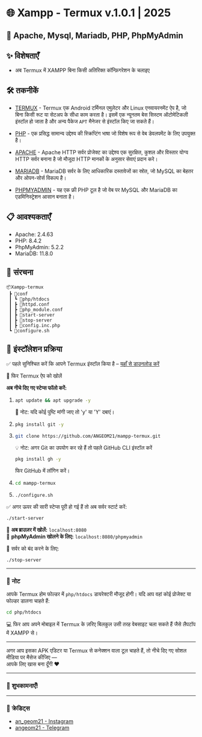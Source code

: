 
# 🌐 Xampp - Termux v.1.0.1 | 2025

## 🧩 Apache, Mysql, Mariadb, PHP, PhpMyAdmin

## ✨ विशेषताएँ

- अब Termux में XAMPP बिना किसी अतिरिक्त कॉन्फ़िगरेशन के चलाइए

## 🛠️ तकनीकें

- [TERMUX](https://termux.dev/en/) - Termux एक Android टर्मिनल एमुलेटर और Linux एनवायरनमेंट ऐप है, जो बिना किसी रूट या सेटअप के सीधा काम करता है। इसमें एक न्यूनतम बेस सिस्टम ऑटोमेटिकली इंस्टॉल हो जाता है और अन्य पैकेज `APT` मैनेजर से इंस्टॉल किए जा सकते हैं।

- [PHP](https://www.php.net/) - एक प्रसिद्ध सामान्य उद्देश्य की स्क्रिप्टिंग भाषा जो विशेष रूप से वेब डेवलपमेंट के लिए उपयुक्त है।

- [APACHE](https://httpd.apache.org/) - Apache HTTP सर्वर प्रोजेक्ट का उद्देश्य एक सुरक्षित, कुशल और विस्तार योग्य HTTP सर्वर बनाना है जो मौजूदा HTTP मानकों के अनुसार सेवाएं प्रदान करे।

- [MARIADB](https://mariadb.org/documentation/) - MariaDB सर्वर के लिए आधिकारिक दस्तावेजों का स्रोत, जो MySQL का बेहतर और ओपन-सोर्स विकल्प है।

- [PHPMYADMIN](https://www.phpmyadmin.net/) - यह एक फ्री PHP टूल है जो वेब पर MySQL और MariaDB का एडमिनिस्ट्रेशन आसान बनाता है।

## 📋 आवश्यकताएँ

- Apache: 2.4.63  
- PHP: 8.4.2  
- PhpMyAdmin: 5.2.2  
- MariaDB: 11.8.0

## 📁 संरचना

```
📦Xampp-termux
 ┣ 📂conf
 ┃ ┗ 📂php/htdocs
 ┃ ┣ 📜httpd.conf
 ┃ ┣ 📜php_module.conf
 ┃ ┣ 📜start-server
 ┃ ┣ 📜stop-server
 ┃ ┣ 📜config.inc.php
 ┗ 📜configure.sh
```

## 🧪 इंस्टॉलेशन प्रक्रिया

✅ पहले सुनिश्चित करें कि आपने Termux इंस्टॉल किया है – [यहाँ से डाउनलोड करें](https://drive.google.com/file/d/17P5y-IKhXcWPfc8lp5s0LQH3hvZOlKgQ/view?usp=drive_link)

📱 फिर Termux ऐप को खोलें

**अब नीचे दिए गए स्टेप्स फॉलो करें:**

1. ```bash
   apt update && apt upgrade -y
   ```

   🔔 नोट: यदि कोई पुष्टि मांगी जाए तो 'y' या 'Y' दबाएं।

2. ```bash
   pkg install git -y
   ```

3. ```bash
   git clone https://github.com/ANGEOM21/mampp-termux.git
   ```

   💡 नोट: अगर Git का उपयोग कर रहे हैं तो पहले GitHub CLI इंस्टॉल करें  

   ```bash
   pkg install gh -y
   ```  

   फिर GitHub में लॉगिन करें।

4. ```bash
   cd mampp-termux
   ```

5. ```bash
   ./configure.sh
   ```

✅ अगर ऊपर की सारी स्टेप्स पूरी हो गई हैं तो अब सर्वर स्टार्ट करें:

```bash
./start-server
```

🔗 **अब ब्राउज़र में खोलें:** `localhost:8080`  
🔐 **phpMyAdmin खोलने के लिए:** `localhost:8080/phpmyadmin`

🛑 सर्वर को बंद करने के लिए:

```bash
./stop-server
```

---

### 📍 नोट

आपके Termux होम फोल्डर में `php/htdocs` डायरेक्टरी मौजूद होगी। यदि आप वहां कोई प्रोजेक्ट या फोल्डर डालना चाहते हैं:

```bash
cd php/htdocs
```

💻 फिर आप अपने मोबाइल में Termux के ज़रिए बिलकुल उसी तरह वेबसाइट चला सकते हैं जैसे लैपटॉप में XAMPP से।

---

अगर आप इसका APK एडिटर या Termux से कनेक्शन वाला टूल चाहते हैं, तो नीचे दिए गए सोशल मीडिया पर मैसेज कीजिए —  
आपके लिए खास बना दूँगी ❤️

---

### 🎉 **शुभकामनाएँ!**

---

### 🙏 क्रेडिट्स

- [an_geom21 - Instagram](https://www.instagram.com/an_geom21/)
- [angeom21 - Telegram](https://t.me/angeom21)
